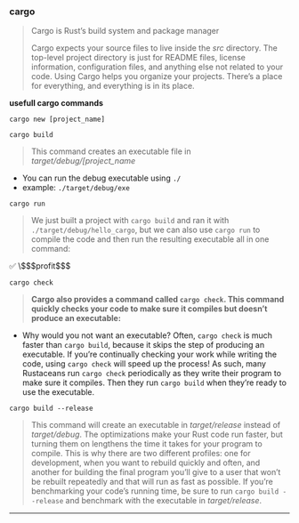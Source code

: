 ### cargo

> Cargo is Rust’s build system and package manager
>
> Cargo expects your source files to live inside the _src_ directory. The top-level project directory is just for README files, license information, configuration files, and anything else not related to your code. Using Cargo helps you organize your projects. There’s a place for everything, and everything is in its place.

**usefull cargo commands**

`cargo new [project_name]`

`cargo build`

> This command creates an executable file in _target/debug/[project_name_

- You can run the debug executable using `./`
- example: `./target/debug/exe`

`cargo run`

> We just built a project with `cargo build` and ran it with `./target/debug/hello_cargo`, but we can also use `cargo run` to compile the code and then run the resulting executable all in one command:

✅ \\$\$\$profit\$\$\$

`cargo check`

> **Cargo also provides a command called `cargo check`. This command quickly checks your code to make sure it compiles but doesn’t produce an executable:**

- Why would you not want an executable? Often, `cargo check` is much faster than `cargo build`, because it skips the step of producing an executable. If you’re continually checking your work while writing the code, using `cargo check` will speed up the process! As such, many Rustaceans run `cargo check` periodically as they write their program to make sure it compiles. Then they run `cargo build` when they’re ready to use the executable.

`cargo build --release`

> This command will create an executable in _target/release_ instead of _target/debug_. The optimizations make your Rust code run faster, but turning them on lengthens the time it takes for your program to compile. This is why there are two different profiles: one for development, when you want to rebuild quickly and often, and another for building the final program you’ll give to a user that won’t be rebuilt repeatedly and that will run as fast as possible. If you’re benchmarking your code’s running time, be sure to run `cargo build --release` and benchmark with the executable in _target/release_.

---
